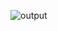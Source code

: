 ![output](https://user-images.githubusercontent.com/94950365/197752788-83b6c001-71a1-4fcc-a444-aa07768c9caf.jpg)
